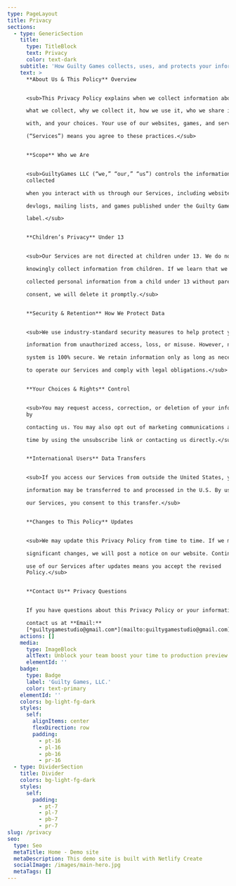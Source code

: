 ```yaml
---
type: PageLayout
title: Privacy
sections:
  - type: GenericSection
    title:
      type: TitleBlock
      text: Privacy
      color: text-dark
    subtitle: 'How Guilty Games collects, uses, and protects your information.'
    text: >
      **About Us & This Policy** Overview


      <sub>This Privacy Policy explains when we collect information about you,

      what we collect, why we collect it, how we use it, who we share it

      with, and your choices. Your use of our websites, games, and services

      (“Services”) means you agree to these practices.</sub>


      **Scope** Who we Are


      <sub>GuiltyGames LLC (“we,” “our,” “us”) controls the information
      collected

      when you interact with us through our Services, including websites,

      devlogs, mailing lists, and games published under the Guilty Games

      label.</sub>


      **Children’s Privacy** Under 13


      <sub>Our Services are not directed at children under 13. We do not

      knowingly collect information from children. If we learn that we have

      collected personal information from a child under 13 without parental

      consent, we will delete it promptly.</sub>


      **Security & Retention** How We Protect Data


      <sub>We use industry-standard security measures to help protect your

      information from unauthorized access, loss, or misuse. However, no

      system is 100% secure. We retain information only as long as necessary

      to operate our Services and comply with legal obligations.</sub>


      **Your Choices & Rights** Control


      <sub>You may request access, correction, or deletion of your information
      by

      contacting us. You may also opt out of marketing communications at any

      time by using the unsubscribe link or contacting us directly.</sub>


      **International Users** Data Transfers


      <sub>If you access our Services from outside the United States, your

      information may be transferred to and processed in the U.S. By using

      our Services, you consent to this transfer.</sub>


      **Changes to This Policy** Updates


      <sub>We may update this Privacy Policy from time to time. If we make

      significant changes, we will post a notice on our website. Continued

      use of our Services after updates means you accept the revised
      Policy.</sub>


      **Contact Us** Privacy Questions


      If you have questions about this Privacy Policy or your information,

      contact us at **Email:**
      [*guiltygamestudio@gmail.com*](mailto:guiltygamestudio@gmail.com)
    actions: []
    media:
      type: ImageBlock
      altText: Unblock your team boost your time to production preview
      elementId: ''
    badge:
      type: Badge
      label: 'Guilty Games, LLC.'
      color: text-primary
    elementId: ''
    colors: bg-light-fg-dark
    styles:
      self:
        alignItems: center
        flexDirection: row
        padding:
          - pt-16
          - pl-16
          - pb-16
          - pr-16
  - type: DividerSection
    title: Divider
    colors: bg-light-fg-dark
    styles:
      self:
        padding:
          - pt-7
          - pl-7
          - pb-7
          - pr-7
slug: /privacy
seo:
  type: Seo
  metaTitle: Home - Demo site
  metaDescription: This demo site is built with Netlify Create
  socialImage: /images/main-hero.jpg
  metaTags: []
---
```

